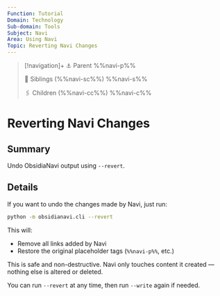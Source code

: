 ```yaml
---
Function: Tutorial
Domain: Technology
Sub-domain: Tools
Subject: Navi
Area: Using Navi
Topic: Reverting Navi Changes
---
```

> [!navigation]+
> ⚓ Parent
> %%navi-p%%
> 
> 🔗 Siblings (%%navi-sc%%)
> %%navi-s%%
> 
> 🖇️ Children (%%navi-cc%%)
> %%navi-c%%

# Reverting Navi Changes

## Summary
Undo ObsidiaNavi output using `--revert`.

## Details

If you want to undo the changes made by Navi, just run:

```bash
python -m obsidianavi.cli --revert
```

This will:
- Remove all links added by Navi
- Restore the original placeholder tags (`%%​navi-p%%​`, etc.)

This is safe and non-destructive. Navi only touches content it created — nothing else is altered or deleted.

You can run `--revert` at any time, then run `--write` again if needed.
